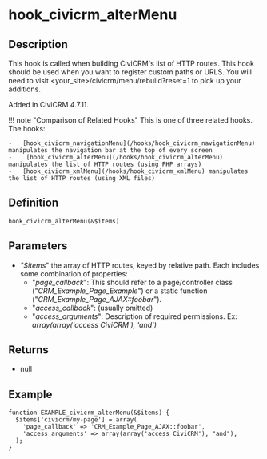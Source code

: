 # hook_civicrm_alterMenu

## Description

This hook is called when building CiviCRM's list of HTTP routes. This
hook should be used when you want to register custom paths or URLS. You
will need to visit <your_site>/civicrm/menu/rebuild?reset=1 to pick
up your additions.

Added in CiviCRM 4.7.11.



!!! note "Comparison of Related Hooks"
    This is one of three related hooks. The hooks:

    -   [hook_civicrm_navigationMenu](/hooks/hook_civicrm_navigationMenu) manipulates the navigation bar at the top of every screen
    -    [hook_civicrm_alterMenu](/hooks/hook_civicrm_alterMenu) manipulates the list of HTTP routes (using PHP arrays)
    -   [hook_civicrm_xmlMenu](/hooks/hook_civicrm_xmlMenu) manipulates the list of HTTP routes (using XML files)





## Definition

    hook_civicrm_alterMenu(&$items)

## Parameters

-   *"$items*" the array of HTTP routes, keyed by relative path. Each
    includes some combination of properties:
    -   "*page_callback*": This should refer to a page/controller class
        ("*CRM_Example_Page_Example*") or a static function
        ("*CRM_Example_Page_AJAX::foobar*").
    -   "*access_callback*": (usually omitted)
    -   "*access_arguments*": Description of required permissions. Ex:
        *array(array('access CiviCRM'), 'and')*

## Returns

-   null

## Example



    function EXAMPLE_civicrm_alterMenu(&$items) {
      $items['civicrm/my-page'] = array(
        'page_callback' => 'CRM_Example_Page_AJAX::foobar',
        'access_arguments' => array(array('access CiviCRM'), "and"),
      );
    }